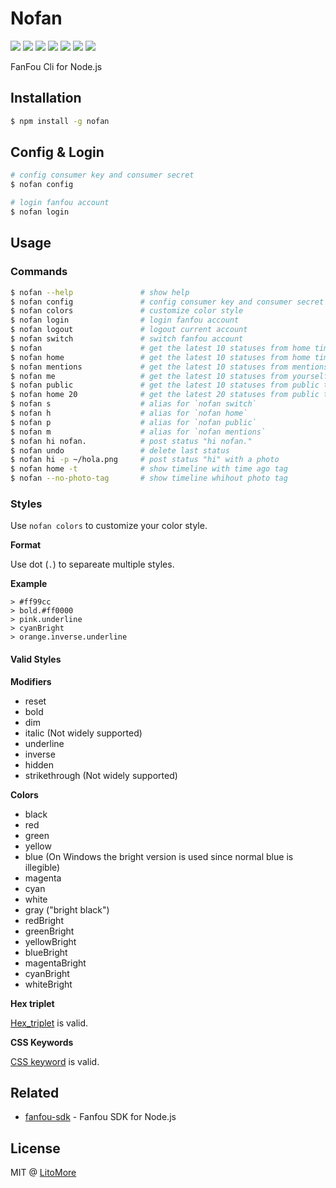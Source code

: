 # Nofan

[![](https://badges.greenkeeper.io/LitoMore/nofan.svg)](https://greenkeeper.io/)
[![](https://img.shields.io/travis/LitoMore/nofan/master.svg)](https://travis-ci.org/LitoMore/nofan)
[![](https://img.shields.io/appveyor/ci/LitoMore/nofan/master.svg)](https://ci.appveyor.com/project/LitoMore/nofan)
[![](https://img.shields.io/npm/v/nofan.svg)](https://www.npmjs.com/package/nofan)
[![](https://img.shields.io/npm/l/nofan.svg)](https://github.com/LitoMore/nofan/blob/master/LICENSE)
[![](https://img.shields.io/badge/unicorn-approved-ff69b4.svg)](https://www.youtube.com/watch?v=9auOCbH5Ns4)
[![](https://img.shields.io/badge/code_style-standard-brightgreen.svg)](https://standardjs.com)

FanFou Cli for Node.js

## Installation

```bash
$ npm install -g nofan
```

## Config & Login

```bash
# config consumer key and consumer secret
$ nofan config

# login fanfou account
$ nofan login
```

## Usage

### Commands

```bash
$ nofan --help               # show help
$ nofan config               # config consumer key and consumer secret
$ nofan colors               # customize color style
$ nofan login                # login fanfou account
$ nofan logout               # logout current account
$ nofan switch               # switch fanfou account
$ nofan                      # get the latest 10 statuses from home timeline
$ nofan home                 # get the latest 10 statuses from home timeline
$ nofan mentions             # get the latest 10 statuses from mentions
$ nofan me                   # get the latest 10 statuses from yourself
$ nofan public               # get the latest 10 statuses from public timeline
$ nofan home 20              # get the latest 20 statuses from public timeline
$ nofan s                    # alias for `nofan switch`
$ nofan h                    # alias for `nofan home`
$ nofan p                    # alias for `nofan public`
$ nofan m                    # alias for `nofan mentions`
$ nofan hi nofan.            # post status "hi nofan."
$ nofan undo                 # delete last status
$ nofan hi -p ~/hola.png     # post status "hi" with a photo
$ nofan home -t              # show timeline with time ago tag
$ nofan --no-photo-tag       # show timeline whihout photo tag
```

### Styles

Use `nofan colors` to customize your color style.

**Format**

Use dot (`.`) to separeate multiple styles.

**Example**

```
> #ff99cc
> bold.#ff0000
> pink.underline
> cyanBright
> orange.inverse.underline
```

#### Valid Styles

**Modifiers**

- reset
- bold
- dim
- italic (Not widely supported)
- underline
- inverse
- hidden
- strikethrough (Not widely supported)

**Colors**

- black
- red
- green
- yellow
- blue (On Windows the bright version is used since normal blue is illegible)
- magenta
- cyan
- white
- gray ("bright black")
- redBright
- greenBright
- yellowBright
- blueBright
- magentaBright
- cyanBright
- whiteBright

**Hex triplet**

[Hex_triplet](https://en.wikipedia.org/wiki/Web_colors#Hex_triplet) is valid.

**CSS Keywords**

[CSS keyword](https://www.w3.org/wiki/CSS/Properties/color/keywords) is valid.

## Related

- [fanfou-sdk](https://github.com/LitoMore/fanfou-sdk-node) - Fanfou SDK for Node.js

## License

MIT @ [LitoMore](https://github.com/LitoMore)
